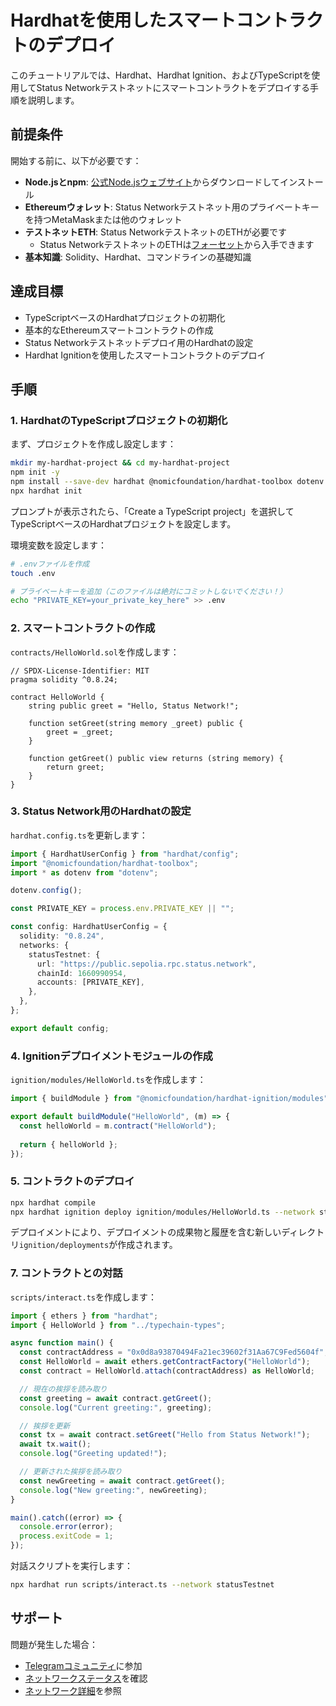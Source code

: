 # Hardhatを使用したスマートコントラクトのデプロイ

このチュートリアルでは、Hardhat、Hardhat Ignition、およびTypeScriptを使用してStatus Networkテストネットにスマートコントラクトをデプロイする手順を説明します。

## 前提条件

開始する前に、以下が必要です：

- **Node.jsとnpm**: [公式Node.jsウェブサイト](https://nodejs.org/)からダウンロードしてインストール
- **Ethereumウォレット**: Status Networkテストネット用のプライベートキーを持つMetaMaskまたは他のウォレット
- **テストネットETH**: Status NetworkテストネットのETHが必要です
  - Status NetworkテストネットのETHは[フォーセット](/tools/testnet-faucets)から入手できます
- **基本知識**: Solidity、Hardhat、コマンドラインの基礎知識

## 達成目標

- TypeScriptベースのHardhatプロジェクトの初期化
- 基本的なEthereumスマートコントラクトの作成
- Status Networkテストネットデプロイ用のHardhatの設定
- Hardhat Ignitionを使用したスマートコントラクトのデプロイ

## 手順

### 1. HardhatのTypeScriptプロジェクトの初期化

まず、プロジェクトを作成し設定します：

```bash
mkdir my-hardhat-project && cd my-hardhat-project
npm init -y
npm install --save-dev hardhat @nomicfoundation/hardhat-toolbox dotenv
npx hardhat init
```

プロンプトが表示されたら、「Create a TypeScript project」を選択してTypeScriptベースのHardhatプロジェクトを設定します。

環境変数を設定します：

```bash
# .envファイルを作成
touch .env

# プライベートキーを追加（このファイルは絶対にコミットしないでください！）
echo "PRIVATE_KEY=your_private_key_here" >> .env
```

### 2. スマートコントラクトの作成

`contracts/HelloWorld.sol`を作成します：

```solidity
// SPDX-License-Identifier: MIT
pragma solidity ^0.8.24;

contract HelloWorld {
    string public greet = "Hello, Status Network!";

    function setGreet(string memory _greet) public {
        greet = _greet;
    }

    function getGreet() public view returns (string memory) {
        return greet;
    }
}
```

### 3. Status Network用のHardhatの設定

`hardhat.config.ts`を更新します：

```typescript
import { HardhatUserConfig } from "hardhat/config";
import "@nomicfoundation/hardhat-toolbox";
import * as dotenv from "dotenv";

dotenv.config();

const PRIVATE_KEY = process.env.PRIVATE_KEY || "";

const config: HardhatUserConfig = {
  solidity: "0.8.24",
  networks: {
    statusTestnet: {
      url: "https://public.sepolia.rpc.status.network",
      chainId: 1660990954,
      accounts: [PRIVATE_KEY],
    },
  },
};

export default config;
```

### 4. Ignitionデプロイメントモジュールの作成

`ignition/modules/HelloWorld.ts`を作成します：

```typescript
import { buildModule } from "@nomicfoundation/hardhat-ignition/modules";

export default buildModule("HelloWorld", (m) => {
  const helloWorld = m.contract("HelloWorld");
  
  return { helloWorld };
});
```

### 5. コントラクトのデプロイ

```bash
npx hardhat compile
npx hardhat ignition deploy ignition/modules/HelloWorld.ts --network statusTestnet
```

デプロイメントにより、デプロイメントの成果物と履歴を含む新しいディレクトリ`ignition/deployments`が作成されます。

### 7. コントラクトとの対話

`scripts/interact.ts`を作成します：

```typescript
import { ethers } from "hardhat";
import { HelloWorld } from "../typechain-types";

async function main() {
  const contractAddress = "0x0d8a93870494Fa21ec39602f31Aa67C9Fed5604f";
  const HelloWorld = await ethers.getContractFactory("HelloWorld");
  const contract = HelloWorld.attach(contractAddress) as HelloWorld;

  // 現在の挨拶を読み取り
  const greeting = await contract.getGreet();
  console.log("Current greeting:", greeting);

  // 挨拶を更新
  const tx = await contract.setGreet("Hello from Status Network!");
  await tx.wait();
  console.log("Greeting updated!");

  // 更新された挨拶を読み取り
  const newGreeting = await contract.getGreet();
  console.log("New greeting:", newGreeting);
}

main().catch((error) => {
  console.error(error);
  process.exitCode = 1;
});
```

対話スクリプトを実行します：

```bash
npx hardhat run scripts/interact.ts --network statusTestnet
```

## サポート

問題が発生した場合：
- [Telegramコミュニティ](https://t.me)に参加
- [ネットワークステータス](https://health.status.network)を確認
- [ネットワーク詳細](/general-info/network-details)を参照
